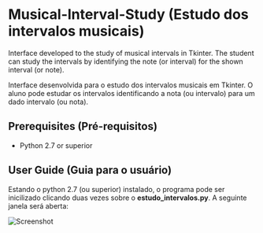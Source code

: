 # Musical-Interval-Study (Estudo dos intervalos musicais)
Interface developed to the study of musical intervals in Tkinter. The student can study the intervals by identifying the note (or interval) for the shown interval (or note).

Interface desenvolvida para o estudo dos intervalos musicais em Tkinter. O aluno pode estudar os intervalos identificando a nota (ou intervalo) para um dado intervalo (ou nota).

## Prerequisites (Pré-requisitos)

- Python 2.7 or superior

## User Guide (Guia para o usuário)

Estando o python 2.7 (ou superior) instalado, o programa pode ser inicilizado clicando duas vezes sobre o **estudo_intervalos.py**. A seguinte janela será aberta:

![Screenshot](imagens/screenshot.png)
